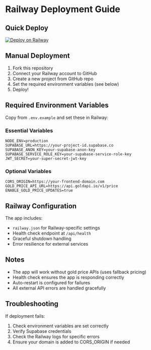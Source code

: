 # Railway Deployment Guide

## Quick Deploy

[![Deploy on Railway](https://railway.app/button.svg)](https://railway.app/template/your-template-id)

## Manual Deployment

1. Fork this repository
2. Connect your Railway account to GitHub
3. Create a new project from GitHub repo
4. Set the required environment variables (see below)
5. Deploy!

## Required Environment Variables

Copy from `.env.example` and set these in Railway:

### Essential Variables
```
NODE_ENV=production
SUPABASE_URL=https://your-project-id.supabase.co
SUPABASE_ANON_KEY=your-supabase-anon-key
SUPABASE_SERVICE_ROLE_KEY=your-supabase-service-role-key
JWT_SECRET=your-super-secret-jwt-key
```

### Optional Variables
```
CORS_ORIGIN=https://your-frontend-domain.com
GOLD_PRICE_API_URL=https://api.goldapi.io/v1/price
ENABLE_GOLD_PRICE_UPDATES=true
```

## Railway Configuration

The app includes:
- `railway.json` for Railway-specific settings
- Health check endpoint at `/api/health`
- Graceful shutdown handling
- Error resilience for external services

## Notes

- The app will work without gold price APIs (uses fallback pricing)
- Health check ensures the app is responding correctly
- Auto-restart is configured for failures
- All external API errors are handled gracefully

## Troubleshooting

If deployment fails:
1. Check environment variables are set correctly
2. Verify Supabase credentials
3. Check the Railway logs for specific errors
4. Ensure your domain is added to CORS_ORIGIN if needed
